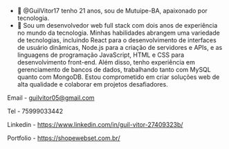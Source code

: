 - 👋 @GuilVitor17 tenho 21 anos, sou de Mutuipe-BA, apaixonado por tecnologia.
- 👀 Sou um desenvolvedor web full stack com dois anos de experiência no mundo da tecnologia. Minhas habilidades abrangem uma variedade de tecnologias, incluindo React para o desenvolvimento de interfaces de usuário dinâmicas, Node.js para a criação de servidores e APIs, e as linguagens de programação JavaScript, HTML e CSS para desenvolvimento front-end. Além disso, tenho experiência em gerenciamento de bancos de dados, trabalhando tanto com MySQL quanto com MongoDB. Estou comprometido em criar soluções web de alta qualidade e colaborar em projetos desafiadores.

Email - guilvitor05@gmail.com

Tel - 75999033442

Linkedin - https://www.linkedin.com/in/guil-vitor-27409323b/

Portfolio - https://shopewebset.com.br/



<!---
GuilVitor17/GuilVitor17 is a ✨ special ✨ repository because its `README.md` (this file) appears on your GitHub profile.
You can click the Preview link to take a look at your changes.
--->
